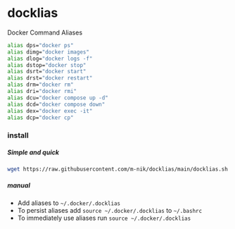 # docklias
Docker Command Aliases



```sh
alias dps="docker ps"
alias dimg="docker images"
alias dlog="docker logs -f"
alias dstop="docker stop"
alias dsrt="docker start"
alias drst="docker restart"
alias drm="docker rm"
alias dri="docker rmi"
alias dcu="docker compose up -d"
alias dcd="docker compose down"
alias dex="docker exec -it"
alias dcp="docker cp"
```

### install
##### Simple and quick
```sh
wget https://raw.githubusercontent.com/m-nik/docklias/main/docklias.sh 2>/dev/null && sh docklias.sh && source ~/.docker/.docklias && source ~/.docker/.docklias_completion
```
##### manual
- Add aliases to `~/.docker/.docklias`
- To persist aliases add `source ~/.docker/.docklias` to `~/.bashrc`
- To immediately use aliases run `source ~/.docker/.docklias`
